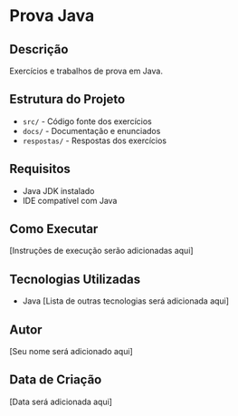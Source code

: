 # Prova Java

## Descrição
Exercícios e trabalhos de prova em Java.

## Estrutura do Projeto
- `src/` - Código fonte dos exercícios
- `docs/` - Documentação e enunciados
- `respostas/` - Respostas dos exercícios

## Requisitos
- Java JDK instalado
- IDE compatível com Java

## Como Executar
[Instruções de execução serão adicionadas aqui]

## Tecnologias Utilizadas
- Java
[Lista de outras tecnologias será adicionada aqui]

## Autor
[Seu nome será adicionado aqui]

## Data de Criação
[Data será adicionada aqui] 